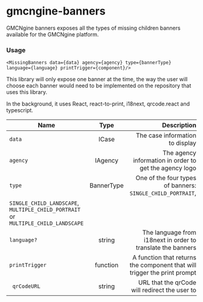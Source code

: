 # gmcngine-banners

GMCNgine banners exposes all the types of missing children banners available for the GMCNgine platform.

### Usage

```
<MissingBanners data={data} agency={agency} type={bannerType} language={language} printTrigger={component}/>
```

This library will only expose one banner at the time, the way the user will choose each banner would need to be implemented on the repository that uses this library.

In the background, it uses React, react-to-print, i18next, qrcode.react and typescript.

**<MissingBanners/>**

| Name                                                                                   |    Type    |                                                              Description |
| -------------------------------------------------------------------------------------- | :--------: | -----------------------------------------------------------------------: |
| `data`                                                                                 |   ICase    |                                          The case information to display |
| `agency`                                                                               |  IAgency   |                   The agency information in order to get the agency logo |
| `type`                                                                                 | BannerType |          One of the four types of banners: `SINGLE_CHILD_PORTRAIT`, <br> |
| `SINGLE_CHILD_LANDSCAPE`, `MULTIPLE_CHILD_PORTRAIT` <br> or `MULTIPLE_CHILD_LANDSCAPE` |
| `language?`                                                                            |   string   |              The language from i18next in order to translate the banners |
| `printTrigger`                                                                         |  function  | A function that returns the component that will trigger the print prompt |
| ` qrCodeURL`                                                                           |   string   |                            URL that the qrCode will redirect the user to |
